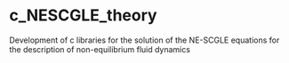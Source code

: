 # c_NESCGLE_theory
Development of c libraries for the solution of the NE-SCGLE equations for the description of non-equilibrium fluid dynamics

